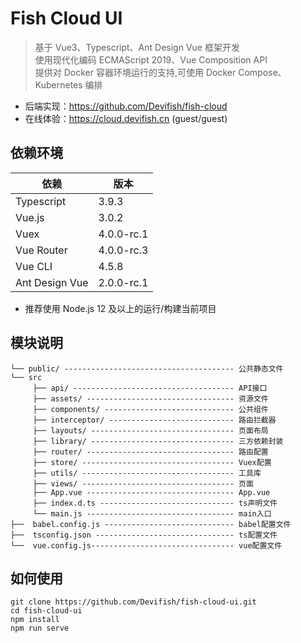 # Fish Cloud UI

> 基于 Vue3、Typescript、Ant Design Vue 框架开发<br/>
> 使用现代化编码 ECMAScript 2019、Vue Composition API<br/>
> 提供对 Docker 容器环境运行的支持,可使用 Docker Compose、Kubernetes 编排

- 后端实现：https://github.com/Devifish/fish-cloud
- 在线体验：https://cloud.devifish.cn (guest/guest)

## 依赖环境

| 依赖           | 版本       |
| -------------- | ---------- |
| Typescript     | 3.9.3      |
| Vue.js         | 3.0.2      |
| Vuex           | 4.0.0-rc.1 |
| Vue Router     | 4.0.0-rc.3 |
| Vue CLI        | 4.5.8      |
| Ant Design Vue | 2.0.0-rc.1 |

- 推荐使用 Node.js 12 及以上的运行/构建当前项目

## 模块说明

```
└── public/ -------------------------------------- 公共静态文件
└── src
     ├── api/ ------------------------------------ API接口
     ├── assets/ --------------------------------- 资源文件
     ├── components/ ----------------------------- 公共组件
     ├── interceptor/ ---------------------------- 路由拦截器
     ├── layouts/ -------------------------------- 页面布局
     ├── library/ -------------------------------- 三方依赖封装
     ├── router/ --------------------------------- 路由配置
     ├── store/ ---------------------------------- Vuex配置
     ├── utils/ ---------------------------------- 工具库
     ├── views/ ---------------------------------- 页面
     ├── App.vue --------------------------------- App.vue
     ├── index.d.ts ------------------------------ ts声明文件
     └── main.js --------------------------------- main入口
├──  babel.config.js ----------------------------- babel配置文件
├──  tsconfig.json ------------------------------- ts配置文件
└──  vue.config.js-------------------------------- vue配置文件
```

## 如何使用

```
git clone https://github.com/Devifish/fish-cloud-ui.git
cd fish-cloud-ui
npm install
npm run serve
```
